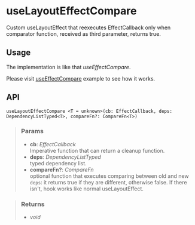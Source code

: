 # useLayoutEffectCompare
Custom useLayoutEffect that reexecutes EffectCallback only when comparator function, received as third parameter, returns true.

## Usage

The implementation is like that _useEffectCompare_.

Please visit [useEffectCompare](/useEffectCompare) example to see how it works.

## API

```tsx
useLayoutEffectCompare <T = unknown>(cb: EffectCallback, deps: DependencyListTyped<T>, compareFn?: CompareFn<T>) 
```

> ### Params
>
> - __cb__: _EffectCallback_  
Imperative function that can return a cleanup function.
> - __deps__: _DependencyListTyped_  
typed dependency list.
> - __compareFn?__: _CompareFn_  
optional function that executes comparing between old and new `deps`: it returns true if they are different, otherwise false. If there isn't, hook works like normal useLayoutEffect.
>

> ### Returns
>
> 
> - _void_  
>